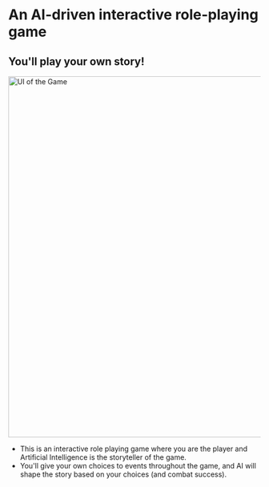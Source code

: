 # An AI-driven interactive role-playing game

## You'll play your own story!

<img src="https://wjfywtvnvjbposklgxzj.supabase.co/storage/v1/object/public/readme/main.jpg" alt="UI of the Game" width="1280" height="720">

- This is an interactive role playing game where you are the player and Artificial Intelligence is the storyteller of the game.
- You'll give your own choices to events throughout the game, and AI will shape the story based on your choices (and combat success).


